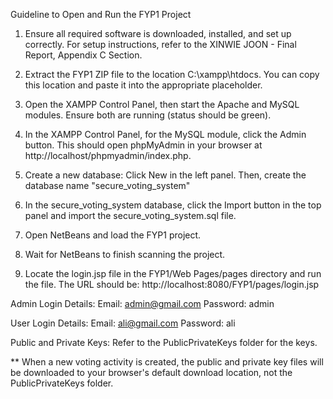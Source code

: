Guideline to Open and Run the FYP1 Project

1. Ensure all required software is downloaded, installed, and set up correctly. For setup instructions, refer to the XINWIE JOON - Final Report, Appendix C Section.

2. Extract the FYP1 ZIP file to the location C:\xampp\htdocs. You can copy this location and paste it into the appropriate placeholder.

3. Open the XAMPP Control Panel, then start the Apache and MySQL modules. Ensure both are running (status should be green).

4. In the XAMPP Control Panel, for the MySQL module, click the Admin button. This should open phpMyAdmin in your browser at http://localhost/phpmyadmin/index.php.

5. Create a new database: Click New in the left panel. Then, create the database name "secure_voting_system"

6. In the secure_voting_system database, click the Import button in the top panel and import the secure_voting_system.sql file.

7. Open NetBeans and load the FYP1 project.

8. Wait for NetBeans to finish scanning the project.

9. Locate the login.jsp file in the FYP1/Web Pages/pages directory and run the file. The URL should be: http://localhost:8080/FYP1/pages/login.jsp

Admin Login Details: Email: admin@gmail.com Password: admin

User Login Details: Email: ali@gmail.com Password: ali

Public and Private Keys: Refer to the PublicPrivateKeys folder for the keys.

** When a new voting activity is created, the public and private key files will be downloaded to your browser's default download location, not the PublicPrivateKeys folder.
